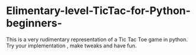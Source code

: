# Elimentary-level-TicTac-for-Python-beginners-
This is a very rudimentary representation of a Tic Tac Toe game in python. Try your implementation , make tweaks and have fun. 
